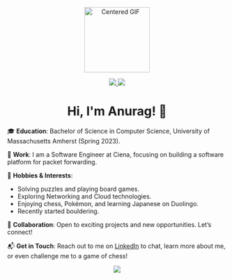 <div id="header" align="center">
  <img src="https://i.giphy.com/j7k6JOp8LufhXspVfu.webp" alt="Centered GIF" width="150">
</div>

<p align='center'>
  <a href="https://www.linkedin.com/in/anurag-gumidelli/">
    <img src="https://img.shields.io/badge/linkedin-%230077B5.svg?&style=for-the-badge&logo=linkedin&logoColor=white" />
  </a>
  <a href="mailto:anurag.gumidelli23@gmail.com?subject=Hello%20There&body=Hey%20Anurag,%0A%0A%0ARegards,%0ATODO:%20%3CSENDER%20NAME%3E">
    <img src="https://img.shields.io/badge/Gmail-D14836?style=for-the-badge&logo=gmail&logoColor=white" />
  </a>
</p>


<h1 align="center">Hi, I'm Anurag! 👋</h1>

🎓 **Education**: Bachelor of Science in Computer Science, University of Massachusetts Amherst (Spring 2023).

💼 **Work**: I am a Software Engineer at Ciena, focusing on building a software platform for packet forwarding.

🧩 **Hobbies & Interests**:
- Solving puzzles and playing board games.
- Exploring Networking and Cloud technologies.
- Enjoying chess, Pokémon, and learning Japanese on Duolingo.
- Recently started bouldering.

🤝 **Collaboration**: Open to exciting projects and new opportunities. Let’s connect!

📬 **Get in Touch**: Reach out to me on [LinkedIn](#) to chat, learn more about me, or even challenge me to a game of chess!

<p align='center'>
  <a href='https://www.chess.com/member/anurag_gummi'>
    <img align='center' src='https://img.shields.io/badge/dynamic/json?logo=chessdotcom&label=rating&query=%24.chess_rapid.last.rating&url=https%3A%2F%2Fapi.chess.com%2Fpub%2Fplayer%2Fanurag_gummi%2Fstats' />
  </a>
</p>
